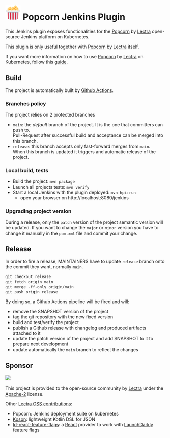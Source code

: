 # ![](src/main/webapp/images/48x48/popcorn.png) Popcorn Jenkins Plugin

This Jenkins plugin exposes functionalities for the [Popcorn](https://github.com/lectra-tech/popcorn) by [Lectra](https://github.com/lectra-tech) open-source Jenkins platform on Kubernetes.

This plugin is only useful together with [Popcorn](https://github.com/lectra-tech/popcorn) by [Lectra](https://github.com/lectra-tech) itself.

If you want more information on how to use [Popcorn](https://github.com/lectra-tech/popcorn) by [Lectra](https://github.com/lectra-tech) on Kubernetes, follow this [guide](https://github.com/lectra-tech/popcorn).

## Build

The project is automatically built by [Github Actions](actions).

### Branches policy

The project relies on 2 protected branches

* `main`: the *default* branch of the project. It is the one that committers can push to.  
  Pull-Request after successful build and acceptance can be merged into this branch.
* `release`: this branch accepts only fast-forward merges from `main`.  
  When this branch is updated it triggers and automatic release of the project.

### Local build, tests

* Build the project: `mvn package`
* Launch all projects tests: `mvn verify`
* Start a local Jenkins with the plugin deployed: `mvn hpi:run`
  * open your browser on http://localhost:8080/jenkins 

### Upgrading project version

During a release, only the `patch` version of the project semantic version will be updated.
If you want to change the `major` or `minor` version you have to change it manually in the `pom.xml` file and commit your change.

## Release

In order to fire a release, MAINTAINERS have to update `release` branch onto the commit they want, normally `main`.

```
git checkout release
git fetch origin main
git merge -ff-only origin/main
git push origin release
```

By doing so, a Github Actions pipeline will be fired and will:
- remove the SNAPSHOT version of the project
- tag the git repository with the new fixed version
- build and test/verify the project
- publish a Github release with changelog and produced artifacts attached to it
- update the patch version of the project and add SNAPSHOT to it to prepare next development
- update automatically the `main` branch to reflect the changes 

## Sponsor

<img src="https://assets.mylectra.com/images/Logo_Lectra_def_RVB-black-red.svg" height="48px">

This project is provided to the open-source community by [Lectra](https://www.lectra.com) under the [Apache-2](http://www.apache.org/licenses/LICENSE-2.0) license.

Other [Lectra OSS contributions](https://github.com/lectra-tech):
- Popcorn: Jenkins deployment suite on kubernetes
- [Koson](https://github.com/lectra-tech/koson): lightweight Kotlin DSL for JSON
- [ld-react-feature-flags](https://github.com/lectra-tech/ld-react-feature-flags): a [React](https://reactjs.org/) provider to work with [LaunchDarkly](https://launchdarkly.com/) feature flags   